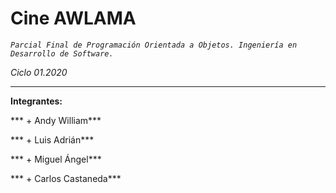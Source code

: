 # Cine AWLAMA
*`Parcial Final de Programación Orientada a Objetos. Ingeniería en Desarrollo de Software.`*

*Ciclo 01.2020*

-------------------------------------------

**Integrantes:**



*** + Andy William***

*** + Luis Adrián***

*** + Miguel Ángel***

*** + Carlos Castaneda***

